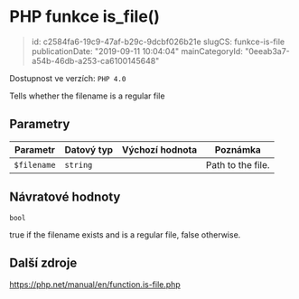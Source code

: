 PHP funkce is_file()
====================

> id: c2584fa6-19c9-47af-b29c-9dcbf026b21e
> slugCS: funkce-is-file
> publicationDate: "2019-09-11 10:04:04"
> mainCategoryId: "0eeab3a7-a54b-46db-a253-ca6100145648"

Dostupnost ve verzích: `PHP 4.0`

Tells whether the filename is a regular file


Parametry
--------------

| Parametr | Datový typ | Výchozí hodnota | Poznámka |
|-----|-----|-----|-----|
| `$filename` | `string` |  | Path to the file. |


Návratové hodnoty
----------------

`bool`

true if the filename exists and is a regular file, false
otherwise.

Další zdroje
------------

https://php.net/manual/en/function.is-file.php
